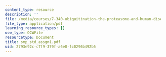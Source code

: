 ```yaml
---
content_type: resource
description: ''
file: /media/courses/7-340-ubiquitination-the-proteasome-and-human-disease-fall-2004/2793e92cc7f9370fa6e8fc0296b492b6_smp_std_assgn1.pdf
file_type: application/pdf
learning_resource_types: []
ocw_type: OCWFile
resourcetype: Document
title: smp_std_assgn1.pdf
uid: 2793e92c-c7f9-370f-a6e8-fc0296b492b6
---
```

